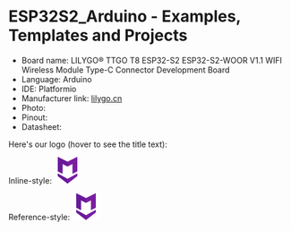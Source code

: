# ESP32S2_Arduino - Examples, Templates and Projects
* Board name: LILYGO® TTGO T8 ESP32-S2 ESP32-S2-WOOR V1.1 WIFI Wireless Module Type-C Connector Development Board
* Language:  Arduino
* IDE: Platformio
* Manufacturer link: [lilygo.cn](http://www.lilygo.cn/prod_view.aspx?TypeId=50063&Id=1320&FId=t3:50063:3 "http://www.lilygo.cn/prod_view.aspx?TypeId=50063&Id=1320&FId=t3:50063:3")
* Photo:
* Pinout:
* Datasheet:

Here's our logo (hover to see the title text):

Inline-style: 
![alt text](https://github.com/adam-p/markdown-here/raw/master/src/common/images/icon48.png "Logo Title Text 1")

Reference-style: 
![alt text][logo]

[logo]: https://github.com/adam-p/markdown-here/raw/master/src/common/images/icon48.png "Logo Title Text 2"